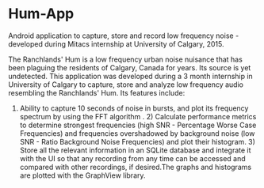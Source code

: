 # Hum-App
Android application to capture, store and record low frequency noise - developed during Mitacs internship at University of Calgary, 2015.

The Ranchlands' Hum is a low frequency urban noise nuisance that has been plaguing the residents of Calgary, Canada for years. Its source is yet undetected. This 
application was developed during a 3 month internship in University of Calgary to capture, store and analyze low frequency audio resembling the Ranchlands' Hum. Its 
features include:

1) Ability to capture 10 seconds of noise in bursts, and plot its frequency spectrum by using the FFT algorithm . 2) Calculate performance metrics to determine 
strongest frequencies (high SNR - Percentage Worse Case Frequencies) and frequencies overshadowed by background noise (low SNR - Ratio Background Noise Frequencies) 
and plot their histogram. 3) Store all the relevant information in an SQLite database and integrate it with the UI so that any recording from any time can be accessed 
and compared with other recordings, if desired.The graphs and histograms are plotted with the GraphView library.

